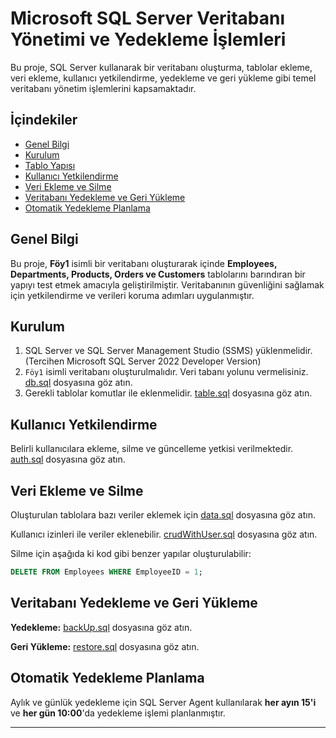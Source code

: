 # Microsoft SQL Server Veritabanı Yönetimi ve Yedekleme İşlemleri

Bu proje, SQL Server kullanarak bir veritabanı oluşturma, tablolar ekleme, veri ekleme, kullanıcı yetkilendirme, yedekleme ve geri yükleme gibi temel veritabanı yönetim işlemlerini kapsamaktadır.

## İçindekiler
- [Genel Bilgi](#genel-bilgi)
- [Kurulum](#kurulum)
- [Tablo Yapısı](#tablo-yap%C4%B1s%C4%B1)
- [Kullanıcı Yetkilendirme](#kullan%C4%B1c%C4%B1-yetkilendirme)
- [Veri Ekleme ve Silme](#veri-ekleme-ve-silme)
- [Veritabanı Yedekleme ve Geri Yükleme](#veritaban%C4%B1-yedekleme-ve-geri-y%C3%BCkleme)
- [Otomatik Yedekleme Planlama](#otomatik-yedekleme-planlama)

## Genel Bilgi
Bu proje, **Föy1** isimli bir veritabanı oluşturarak içinde **Employees, Departments, Products, Orders ve Customers** tablolarını barındıran bir yapıyı test etmek amacıyla geliştirilmiştir. Veritabanının güvenliğini sağlamak için yetkilendirme ve verileri koruma adımları uygulanmıştır.

## Kurulum
1. SQL Server ve SQL Server Management Studio (SSMS) yüklenmelidir. (Tercihen  Microsoft SQL Server 2022 Developer Version)
2. `Föy1` isimli veritabanı oluşturulmalıdır. Veri tabanı yolunu vermelisiniz. [db.sql](https://github.com/zahidayturan/codes-database-lab-course/blob/main/labwork-1/db.sql) dosyasına göz atın.
3. Gerekli tablolar komutlar ile eklenmelidir. [table.sql](https://github.com/zahidayturan/codes-database-lab-course/blob/main/labwork-1/table.sql) dosyasına göz atın.


## Kullanıcı Yetkilendirme
Belirli kullanıcılara ekleme, silme ve güncelleme yetkisi verilmektedir. [auth.sql](https://github.com/zahidayturan/codes-database-lab-course/blob/main/labwork-1/auth.sql) dosyasına göz atın.


## Veri Ekleme ve Silme
Oluşturulan tablolara bazı veriler eklemek için [data.sql](https://github.com/zahidayturan/codes-database-lab-course/blob/main/labwork-1/data.sql) dosyasına göz atın.

Kullanıcı izinleri ile  veriler eklenebilir. [crudWithUser.sql](https://github.com/zahidayturan/codes-database-lab-course/blob/main/labwork-1/crudWithUser.sql) dosyasına göz atın.

Silme için aşağıda ki kod gibi benzer yapılar oluşturulabilir:
```sql
DELETE FROM Employees WHERE EmployeeID = 1;
```

## Veritabanı Yedekleme ve Geri Yükleme
**Yedekleme:** [backUp.sql](https://github.com/zahidayturan/codes-database-lab-course/blob/main/labwork-1/backUp.sql) dosyasına göz atın.

**Geri Yükleme:** [restore.sql](https://github.com/zahidayturan/codes-database-lab-course/blob/main/labwork-1/restore.sql) dosyasına göz atın.


## Otomatik Yedekleme Planlama
Aylık ve günlük yedekleme için SQL Server Agent kullanılarak **her ayın 15'i** ve **her gün 10:00**'da yedekleme işlemi planlanmıştır.

---



